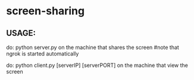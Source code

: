 # screen-sharing
## USAGE:

do: python server.py on the machine that shares the screen #note that ngrok is started automatically 

do: python client.py [serverIP] [serverPORT] on the machine that view the screen
